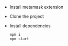 - Install metamask extension 
- Clone the project
- Install  dependencies
  
      npm i
      npm start
